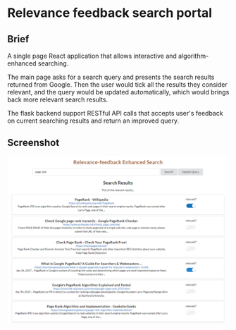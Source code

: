 # Relevance feedback search portal

## Brief

A single page React application that allows interactive and algorithm-enhanced searching. 

The main page asks for a search query and presents the search results returned from Google. Then the user would tick all the results they consider relevant, and the query would be updated automatically, which would brings back more relevant search results.

The flask backend support RESTful API calls that accepts user's feedback on current searching results and return an improved query.

## Screenshot

![relevance-feedback-screenshot](README.assets/relevance-feedback-screenshot.png)

